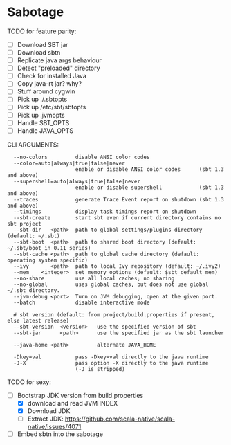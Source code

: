 # Sabotage


TODO for feature parity:

- [ ] Download SBT jar
- [ ] Download sbtn 
- [ ] Replicate java args behaviour
- [ ] Detect "preloaded" directory
- [ ] Check for installed Java
- [ ] Copy java-rt jar? why?
- [ ] Stuff around cygwin
- [ ] Pick up ./.sbtopts
- [ ] Pick up /etc/sbt/sbtopts
- [ ] Pick up .jvmopts
- [ ] Handle SBT_OPTS
- [ ] Handle JAVA_OPTS

CLI ARGUMENTS:

```
  --no-colors         disable ANSI color codes
  --color=auto|always|true|false|never
                      enable or disable ANSI color codes      (sbt 1.3 and above)
  --supershell=auto|always|true|false|never
                      enable or disable supershell            (sbt 1.3 and above)
  --traces            generate Trace Event report on shutdown (sbt 1.3 and above)
  --timings           display task timings report on shutdown
  --sbt-create        start sbt even if current directory contains no sbt project
  --sbt-dir   <path>  path to global settings/plugins directory (default: ~/.sbt)
  --sbt-boot  <path>  path to shared boot directory (default: ~/.sbt/boot in 0.11 series)
  --sbt-cache <path>  path to global cache directory (default: operating system specific)
  --ivy       <path>  path to local Ivy repository (default: ~/.ivy2)
  --mem    <integer>  set memory options (default: $sbt_default_mem)
  --no-share          use all local caches; no sharing
  --no-global         uses global caches, but does not use global ~/.sbt directory.
  --jvm-debug <port>  Turn on JVM debugging, open at the given port.
  --batch             disable interactive mode

  # sbt version (default: from project/build.properties if present, else latest release)
  --sbt-version  <version>   use the specified version of sbt
  --sbt-jar      <path>      use the specified jar as the sbt launcher

  --java-home <path>         alternate JAVA_HOME

  -Dkey=val           pass -Dkey=val directly to the java runtime
  -J-X                pass option -X directly to the java runtime
                      (-J is stripped)
```



TODO for sexy:

- [ ] Bootstrap JDK version from build.properties
  - [x] download and read JVM INDEX
  - [x] Download JDK
  - [ ] Extract JDK: https://github.com/scala-native/scala-native/issues/4071
- [ ] Embed sbtn into the sabotage
